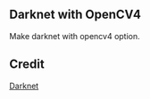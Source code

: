 ## Darknet with OpenCV4

Make darknet with opencv4 option.

## Credit
[Darknet](https://github.com/pjreddie/darknet)

